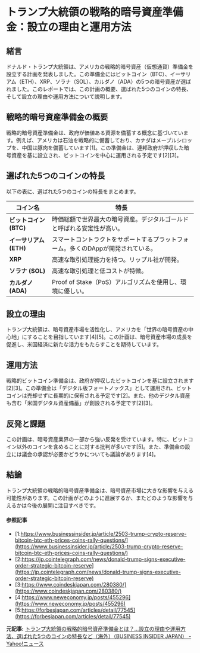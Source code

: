 # トランプ大統領の戦略的暗号資産準備金：設立の理由と運用方法

## 緒言

ドナルド・トランプ大統領は、アメリカの戦略的暗号資産（仮想通貨）準備金を設立する計画を発表しました。この準備金にはビットコイン（BTC）、イーサリアム（ETH）、XRP、ソラナ（SOL）、カルダノ（ADA）の5つの暗号資産が選ばれました。このレポートでは、この計画の概要、選ばれた5つのコインの特長、そして設立の理由や運用方法について説明します。

## 戦略的暗号資産準備金の概要

戦略的暗号資産準備金は、政府が価値ある資源を備蓄する概念に基づいています。例えば、アメリカは石油を戦略的に備蓄しており、カナダはメープルシロップを、中国は豚肉を備蓄しています[1]。この準備金は、連邦政府が押収した暗号資産を基に設立され、ビットコインを中心に運用される予定です[2][3]。

## 選ばれた5つのコインの特長

以下の表に、選ばれた5つのコインの特長をまとめます。

| コイン名 | 特長 |
| --- | --- |
| **ビットコイン (BTC)** | 時価総額で世界最大の暗号資産。デジタルゴールドと呼ばれる安定性が高い。 |
| **イーサリアム (ETH)** | スマートコントラクトをサポートするプラットフォーム。多くのDAppが開発されている。 |
| **XRP** | 高速な取引処理能力を持つ。リップル社が開発。 |
| **ソラナ (SOL)** | 高速な取引処理と低コストが特徴。 |
| **カルダノ (ADA)** | Proof of Stake（PoS）アルゴリズムを使用し、環境に優しい。 |

## 設立の理由

トランプ大統領は、暗号資産市場を活性化し、アメリカを「世界の暗号資産の中心地」にすることを目指しています[4][5]。この計画は、暗号資産市場の成長を促進し、米国経済に新たな活力をもたらすことを期待しています。

## 運用方法

戦略的ビットコイン準備金は、政府が押収したビットコインを基に設立されます[2][3]。この準備金は「デジタル版フォートノックス」として運用され、ビットコインは売却せずに長期的に保有される予定です[2]。また、他のデジタル資産も含む「米国デジタル資産備蓄」が創設される予定です[2][3]。

## 反発と課題

この計画は、暗号資産業界の一部から強い反発を受けています。特に、ビットコイン以外のコインを含めることに対する批判が多いです[5]。また、準備金の設立には議会の承認が必要かどうかについても議論があります[4]。

## 結論

トランプ大統領の戦略的暗号資産準備金は、暗号資産市場に大きな影響を与える可能性があります。この計画がどのように進展するか、またどのような影響を与えるかは今後の展開に注目すべきです。

#### 参照記事
- [1:https://www.businessinsider.jp/article/2503-trump-crypto-reserve-bitcoin-btc-eth-prices-coins-rally-questions/](https://www.businessinsider.jp/article/2503-trump-crypto-reserve-bitcoin-btc-eth-prices-coins-rally-questions/)
- [2:https://jp.cointelegraph.com/news/donald-trump-signs-executive-order-strategic-bitcoin-reserve](https://jp.cointelegraph.com/news/donald-trump-signs-executive-order-strategic-bitcoin-reserve)
- [3:https://www.coindeskjapan.com/280380/](https://www.coindeskjapan.com/280380/)
- [4:https://www.neweconomy.jp/posts/455296](https://www.neweconomy.jp/posts/455296)
- [5:https://forbesjapan.com/articles/detail/77545](https://forbesjapan.com/articles/detail/77545)


**元記事:** [トランプ大統領の戦略的暗号資産準備金とは？…設立の理由や運用方法、選ばれた5つのコインの特長など（海外）（BUSINESS INSIDER JAPAN） - Yahoo!ニュース](https://news.yahoo.co.jp/articles/4709ffe2a662bd0a105c2aa4bac0dda9c0bb9a0a?source=rss)